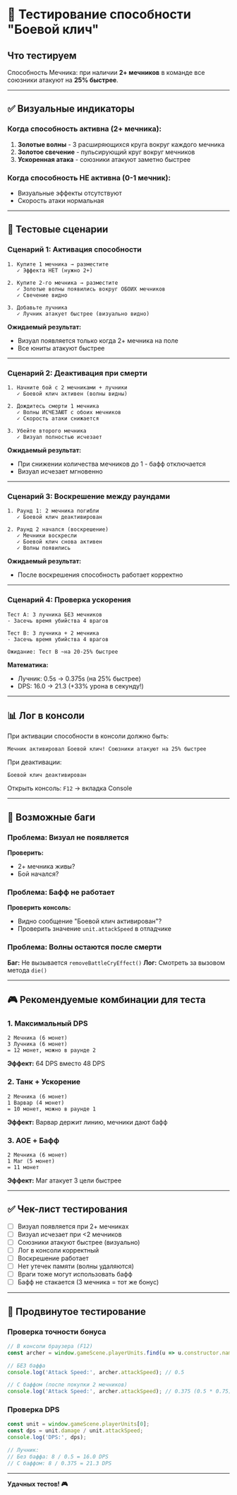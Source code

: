 # 🧪 Тестирование способности "Боевой клич"

## Что тестируем

Способность Мечника: при наличии **2+ мечников** в команде все союзники атакуют на **25% быстрее**.

---

## ✅ Визуальные индикаторы

### Когда способность активна (2+ мечника):

1. **Золотые волны** - 3 расширяющихся круга вокруг каждого мечника
2. **Золотое свечение** - пульсирующий круг вокруг мечников
3. **Ускоренная атака** - союзники атакуют заметно быстрее

### Когда способность НЕ активна (0-1 мечник):

- Визуальные эффекты отсутствуют
- Скорость атаки нормальная

---

## 🎯 Тестовые сценарии

### Сценарий 1: Активация способности
```
1. Купите 1 мечника → разместите
   ✓ Эффекта НЕТ (нужно 2+)

2. Купите 2-го мечника → разместите
   ✓ Золотые волны появились вокруг ОБОИХ мечников
   ✓ Свечение видно
   
3. Добавьте лучника
   ✓ Лучник атакует быстрее (визуально видно)
```

**Ожидаемый результат:**
- Визуал появляется только когда 2+ мечника на поле
- Все юниты атакуют быстрее

---

### Сценарий 2: Деактивация при смерти
```
1. Начните бой с 2 мечниками + лучники
   ✓ Боевой клич активен (волны видны)

2. Дождитесь смерти 1 мечника
   ✓ Волны ИСЧЕЗАЮТ с обоих мечников
   ✓ Скорость атаки снижается

3. Убейте второго мечника
   ✓ Визуал полностью исчезает
```

**Ожидаемый результат:**
- При снижении количества мечников до 1 - бафф отключается
- Визуал исчезает мгновенно

---

### Сценарий 3: Воскрешение между раундами
```
1. Раунд 1: 2 мечника погибли
   ✓ Боевой клич деактивирован

2. Раунд 2 начался (воскрешение)
   ✓ Мечники воскресли
   ✓ Боевой клич снова активен
   ✓ Волны появились
```

**Ожидаемый результат:**
- После воскрешения способность работает корректно

---

### Сценарий 4: Проверка ускорения
```
Тест A: 3 лучника БЕЗ мечников
- Засечь время убийства 4 врагов

Тест B: 3 лучника + 2 мечника
- Засечь время убийства 4 врагов

Ожидание: Тест B ~на 20-25% быстрее
```

**Математика:**
- Лучник: 0.5s → 0.375s (на 25% быстрее)
- DPS: 16.0 → 21.3 (+33% урона в секунду!)

---

## 📊 Лог в консоли

При активации способности в консоли должно быть:
```
Мечник активировал Боевой клич! Союзники атакуют на 25% быстрее
```

При деактивации:
```
Боевой клич деактивирован
```

Открыть консоль: `F12` → вкладка Console

---

## 🐛 Возможные баги

### Проблема: Визуал не появляется
**Проверить:**
- 2+ мечника живы?
- Бой начался?

### Проблема: Бафф не работает
**Проверить консоль:**
- Видно сообщение "Боевой клич активирован"?
- Проверить значение `unit.attackSpeed` в отладчике

### Проблема: Волны остаются после смерти
**Баг:** Не вызывается `removeBattleCryEffect()`
**Лог:** Смотреть за вызовом метода `die()`

---

## 🎮 Рекомендуемые комбинации для теста

### 1. Максимальный DPS
```
2 Мечника (6 монет)
3 Лучника (6 монет)
= 12 монет, можно в раунде 2
```
**Эффект:** 64 DPS вместо 48 DPS

### 2. Танк + Ускорение
```
2 Мечника (6 монет)
1 Варвар (4 монет)
= 10 монет, можно в раунде 1
```
**Эффект:** Варвар держит линию, мечники дают бафф

### 3. AOE + Бафф
```
2 Мечника (6 монет)
1 Маг (5 монет)
= 11 монет
```
**Эффект:** Маг атакует 3 цели быстрее

---

## ✅ Чек-лист тестирования

- [ ] Визуал появляется при 2+ мечниках
- [ ] Визуал исчезает при <2 мечников
- [ ] Союзники атакуют быстрее (визуально)
- [ ] Лог в консоли корректный
- [ ] Воскрешение работает
- [ ] Нет утечек памяти (волны удаляются)
- [ ] Враги тоже могут использовать бафф
- [ ] Бафф не стакается (3 мечника = тот же бонус)

---

## 🔬 Продвинутое тестирование

### Проверка точности бонуса
```javascript
// В консоли браузера (F12)
const archer = window.gameScene.playerUnits.find(u => u.constructor.name === 'Archer');

// БЕЗ баффа
console.log('Attack Speed:', archer.attackSpeed); // 0.5

// С баффом (после покупки 2 мечников)
console.log('Attack Speed:', archer.attackSpeed); // 0.375 (0.5 * 0.75)
```

### Проверка DPS
```javascript
const unit = window.gameScene.playerUnits[0];
const dps = unit.damage / unit.attackSpeed;
console.log('DPS:', dps);

// Лучник:
// Без баффа: 8 / 0.5 = 16.0 DPS
// С баффом: 8 / 0.375 = 21.3 DPS
```

---

**Удачных тестов! 🎮**





